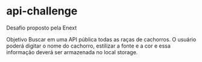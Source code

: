 # api-challenge
Desafio proposto pela Enext

Objetivo
Buscar em uma API pública todas as raças de cachorros.
O usuário poderá digitar o nome do cachorro, estilizar a fonte e a cor e essa informação deverá ser armazenada no local storage.
